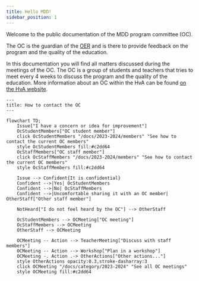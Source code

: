 ```yaml
---
title: Hello MDD!
sidebar_position: 1
---
```


Welcome to the public documentation of the MDD program committee (OC).

The OC is the guardian of the [OER](/files/master-digital-design-2023-2024.pdf) and is there to provide feedback on the program and the quality of the education.

In this documentation you will find all matters discussed during the meetings of the OC. The OC is a group of students and teachers that tries to meet every 4 weeks to discuss the program and the quality of the education. More information about an OC within the HvA can be found [on the HvA website](https://www.hva.nl/praktisch/algemeen/faculteiten/fmr/opleidingscommissies/opleidingscommissies-fmr.html).

```mermaid
---
title: How to contact the OC
---

flowchart TD;
    Issue["I have a concern or idea for improvement"]
    OcStudentMembers["OC student member"]
    click OcStudentMembers "/docs/2023-2024/members" "See how to contact the current OC members"
    style OcStudentMembers fill:#c2dd64
    OcStaffMembers["OC staff member"]
    click OcStaffMembers "/docs/2023-2024/members" "See how to contact the current OC members"
    style OcStaffMembers fill:#c2dd64

    Issue --> Confident{It is confidential}
    Confident -->|Yes| OcStudentMembers
    Confident -->|No| OcStaffMembers
    Confident -->|Uncomfortable sharing it with an OC member| OtherStaff["Other staff member"]

    NotHeard["I do not feel heard by the OC"] --> OtherStaff

    OcStudentMembers --> OCMeeting["OC meeting"]
    OcStaffMembers --> OCMeeting
    OtherStaff --> OCMeeting

    OCMeeting -- Action --> TeacherMeeting["Discuss with staff members"]
    OCMeeting -- Action --> Workshop["Plan in a workshop"]
    OCMeeting -. Action .-> OtherActions["Other actions..."]
    style OtherActions opacity:0.3,stroke-dasharray:3
    click OCMeeting "/docs/category/2023-2024" "See all OC meetings"
    style OCMeeting fill:#c2dd64
```
